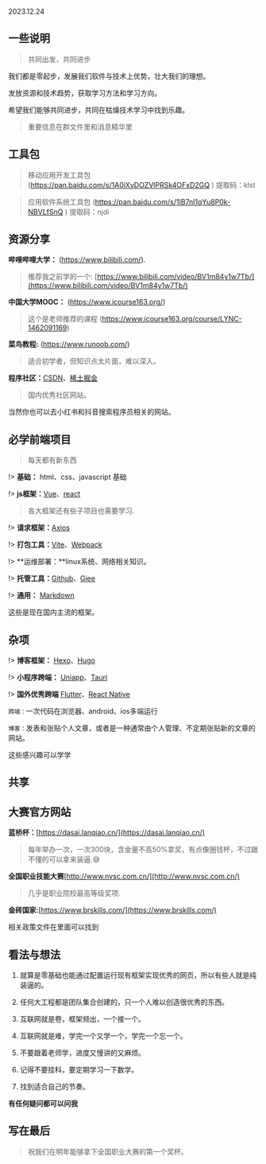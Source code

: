 
2023.12.24

## 一些说明
> 共同出发，共同进步 

我们都是零起步，发展我们软件与技术上优势，壮大我们的理想。

发放资源和技术趋势，获取学习方法和学习方向。

希望我们能够共同进步，共同在枯燥技术学习中找到乐趣。

> 重要信息在群文件里和消息精华里

## 工具包

> 移动应用开发工具包 (https://pan.baidu.com/s/1A0iXyDOZVlPRSk4OFxD2GQ )
提取码：klst

> 应用软件系统工具包 (https://pan.baidu.com/s/1IB7nI1qYu8P0k-NBVLfSnQ )
提取码：njdi


## 资源分享

**哔哩哔哩大学：** (https://www.bilibili.com/).

> 推荐我之前学的一个: [https://www.bilibili.com/video/BV1m84y1w7Tb/](https://www.bilibili.com/video/BV1m84y1w7Tb/)

**中国大学MOOC：** (https://www.icourse163.org/)

> 这个是老师推荐的课程
(https://www.icourse163.org/course/LYNC-1462091169)

**菜鸟教程:** (https://www.runoob.com/)

> 适合初学者，但知识点太片面，难以深入。

**程序社区：**[CSDN](https://www.csdn.net/)、[稀土掘金](https://juejin.cn/)

> 国内优秀社区网站。

当然你也可以去小红书和抖音搜索程序员相关的网站。


## 必学前端项目

> 每天都有新东西

!> **基础：** html、css、javascript 基础

!> **js框架：**[Vue](https://cn.vuejs.org/)、[react](https://react.docschina.org/)

> 各大框架还有些子项目也需要学习.

!> **请求框架：**[Axios](http://www.axios-js.com/zh-cn/docs/)

!> **打包工具：**[Vite](https://cn.vitejs.dev/)、[Webpack](http://webpack.p2hp.com/)

!> **运维部署：**linux系统、网络相关知识。

!> **托管工具：**[Github](https://github.com/)、[Giee](https://gitee.com/)

!> **通用：** [Markdown](http://markdown.p2hp.com/)

这些是现在国内主流的框架。


## 杂项

!> **博客框架：** [Hexo](https://hexo.io/zh-cn/)、[Hugo](https://www.gohugo.org/)

!> **小程序跨端：** [Uniapp](https://uniapp.dcloud.net.cn/)、[Tauri](https://tauri.app/zh-cn/)

!> **国外优秀跨端** [Flutter](https://flutter.cn/index)、[React Native](https://www.reactnative.cn/)

`跨端：`一次代码在浏览器、android、ios多端运行

`博客：`发表和张贴个人文章，或者是一种通常由个人管理、不定期张贴新的文章的网站。

这些感兴趣可以学学

## 共享



## 大赛官方网站 

**蓝桥杯：**[https://dasai.lanqiao.cn/](https://dasai.lanqiao.cn/)

> 每年举办一次，一次300块，含金量不高50%拿奖，有点像圈钱杯，不过跟不懂的可以拿来装逼.😅

**全国职业技能大赛**[http://www.nvsc.com.cn/](http://www.nvsc.com.cn/)

> 几乎是职业院校最高等级奖项.

**金砖国家:**[https://www.brskills.com/](https://www.brskills.com/)


相关政策文件在里面可以找到


## 看法与想法

1. 就算是零基础也能通过配置运行现有框架实现优秀的网页，所以有些人就是纯装逼的。

2. 任何大工程都是团队集合创建的，只一个人难以创造很优秀的东西。

3. 互联网就是卷，框架频出，一个接一个。

4. 互联网就是难，学完一个又学一个，学完一个忘一个。

5. 不要跟着老师学，进度又慢讲的又麻烦。

6. 记得不要挂科，要定期学习一下数学。

6. 找到适合自己的节奏。

**有任何疑问都可以问我**


## 写在最后

> 祝我们在明年能够拿下全国职业大赛的第一个奖杯。
